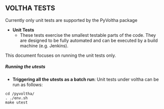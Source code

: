 ## VOLTHA TESTS

Currently only unit tests are supported by the PyVoltha package
* **Unit Tests**
    *  These tests exercise the smallest testable parts of the code. They 
    are designed to be fully automated and can be executed by a build 
    machine (e.g. Jenkins).  
    
This document focuses on running the unit tests only.

##### Running the utests
* **Triggering all the utests as a batch run**: Unit tests under voltha can be run as follows:
```
cd /pyvoltha/
. ./env.sh
make utest
```
